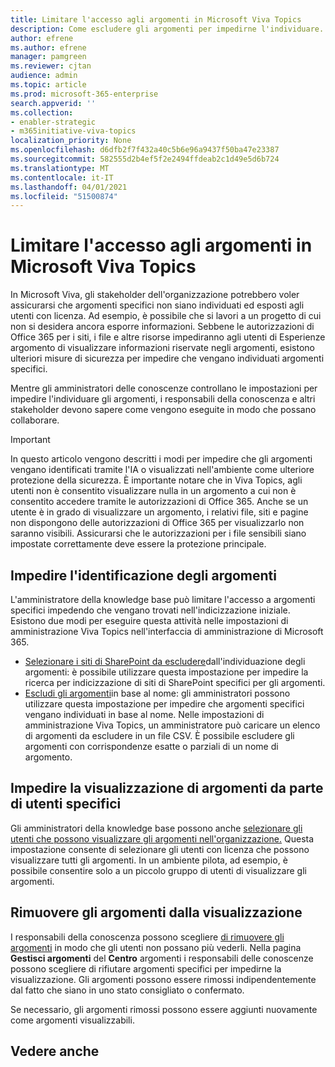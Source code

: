 ```yaml
---
title: Limitare l'accesso agli argomenti in Microsoft Viva Topics
description: Come escludere gli argomenti per impedirne l'individuare.
author: efrene
ms.author: efrene
manager: pamgreen
ms.reviewer: cjtan
audience: admin
ms.topic: article
ms.prod: microsoft-365-enterprise
search.appverid: ''
ms.collection:
- enabler-strategic
- m365initiative-viva-topics
localization_priority: None
ms.openlocfilehash: d6dfb2f7f432a40c5b6e96a9437f50ba47e23387
ms.sourcegitcommit: 582555d2b4ef5f2e2494ffdeab2c1d49e5d6b724
ms.translationtype: MT
ms.contentlocale: it-IT
ms.lasthandoff: 04/01/2021
ms.locfileid: "51500874"
---
```

# <a name="restrict-access-to-topics-in-microsoft-viva-topics"></a>Limitare l'accesso agli argomenti in Microsoft Viva Topics

In Microsoft Viva, gli stakeholder dell'organizzazione potrebbero voler assicurarsi che argomenti specifici non siano individuati ed esposti agli utenti con licenza. Ad esempio, è possibile che si lavori a un progetto di cui non si desidera ancora esporre informazioni. Sebbene le autorizzazioni di Office 365 per i siti, i file e altre risorse impediranno agli utenti di Esperienze argomento di visualizzare informazioni riservate negli argomenti, esistono ulteriori misure di sicurezza per impedire che vengano individuati argomenti specifici.

Mentre gli amministratori delle conoscenze controllano le impostazioni per impedire l'individuare gli argomenti, i responsabili della conoscenza e altri stakeholder devono sapere come vengono eseguite in modo che possano collaborare.

> [!Important] 
> In questo articolo vengono descritti i modi per impedire che gli argomenti vengano identificati tramite l'IA o visualizzati nell'ambiente come ulteriore protezione della sicurezza. È importante notare che in Viva Topics, agli utenti non è consentito visualizzare nulla in un argomento a cui non è consentito accedere tramite le autorizzazioni di Office 365. Anche se un utente è in grado di visualizzare un argomento, i relativi file, siti e pagine non dispongono delle autorizzazioni di Office 365 per visualizzarlo non saranno visibili. Assicurarsi che le autorizzazioni per i file sensibili siano impostate correttamente deve essere la protezione principale.

## <a name="prevent-topics-from-being-identified"></a>Impedire l'identificazione degli argomenti

L'amministratore della knowledge base può limitare l'accesso a argomenti specifici impedendo che vengano trovati nell'indicizzazione iniziale. Esistono due modi per eseguire questa attività nelle impostazioni di amministrazione Viva Topics nell'interfaccia di amministrazione di Microsoft 365.
 
- [Selezionare i siti di SharePoint da escludere](./topic-experiences-discovery.md#select-sharepoint-topic-sources)dall'individuazione degli argomenti: è possibile utilizzare questa impostazione per impedire la ricerca per indicizzazione di siti di SharePoint specifici per gli argomenti.
- [Escludi gli argomenti](./topic-experiences-discovery.md#exclude-topics-by-name)in base al nome: gli amministratori possono utilizzare questa impostazione per impedire che argomenti specifici vengano individuati in base al nome. Nelle impostazioni di amministrazione Viva Topics, un amministratore può caricare un elenco di argomenti da escludere in un file CSV. È possibile escludere gli argomenti con corrispondenze esatte o parziali di un nome di argomento.

## <a name="prevent-topics-from-being-viewed-by-specific-users"></a>Impedire la visualizzazione di argomenti da parte di utenti specifici

Gli amministratori della knowledge base possono anche [selezionare gli utenti che possono visualizzare gli argomenti nell'organizzazione.](./topic-experiences-knowledge-rules.md) Questa impostazione consente di selezionare gli utenti con licenza che possono visualizzare tutti gli argomenti. In un ambiente pilota, ad esempio, è possibile consentire solo a un piccolo gruppo di utenti di visualizzare gli argomenti.

## <a name="remove-topics-from-being-viewed"></a>Rimuovere gli argomenti dalla visualizzazione

I responsabili della conoscenza possono scegliere [di rimuovere gli argomenti](./manage-topics.md) in modo che gli utenti non possano più vederli. Nella pagina **Gestisci argomenti** del **Centro** argomenti i responsabili delle conoscenze possono scegliere di rifiutare argomenti specifici per impedirne la visualizzazione. Gli argomenti possono essere rimossi indipendentemente dal fatto che siano in uno stato consigliato o confermato.

Se necessario, gli argomenti rimossi possono essere aggiunti nuovamente come argomenti visualizzabili. 


## <a name="see-also"></a>Vedere anche



